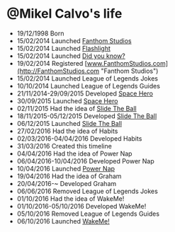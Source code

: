 @Mikel Calvo's life
===============

- 19/12/1998 Born
- 15/02/2014 Launched [Fanthom Studios](http://FanthomStudios.com "Fanthom Studios")
- 15/02/2014 Launched [Flashlight](https://play.google.com/store/apps/details?id=com.mikelcalvo.linterna "Flashlight")
- 15/02/2014 Launched [Did you know?](https://play.google.com/store/apps/details?id=com.MikelCalvo.sabiasque "Did you know?")
- 19/02/2014 Registered [www.FanthomStudios.com](http://FanthomStudios.com "Fanthom Studios")
- 15/02/2014 Launched League of Legends Jokes
- 10/10/2014 Launched League of Legends Guides
- 21/11/2014-29/09/2015 Developed [Space Hero](https://play.google.com/store/apps/details?id=com.fanthomstudios.spacehero "Space Hero")
- 30/09/2015 Launched [Space Hero](https://play.google.com/store/apps/details?id=com.fanthomstudios.spacehero "Space Hero")
- 02/11/2015 Had the idea of [Slide The Ball](https://play.google.com/store/apps/details?id=com.fanthomstudios.slidetheball "Slide The Ball")
- 18/11/2015-05/12/2015 Developed [Slide The Ball](https://play.google.com/store/apps/details?id=com.fanthomstudios.slidetheball "Slide The Ball")
- 06/12/2015 Launched [Slide The Ball](https://play.google.com/store/apps/details?id=com.fanthomstudios.slidetheball "Slide The Ball")
- 27/02/2016 Had the idea of Habits
- 02/03/2016-04/04/2016 Developed Habits
- 31/03/2016 Created this timeline
- 04/04/2016 Had the idea of Power Nap
- 06/04/2016-10/04/2016 Developed Power Nap
- 10/04/2016 Launched [Power Nap](https://play.google.com/store/apps/details?id=com.fanthomstudios.powernap "Power Nap") 
- 19/04/2016 Had the idea of Graham
- 20/04/2016-~ Developed Graham
- 06/06/2016 Removed League of Legends Jokes
- 01/10/2016 Had the idea of WakeMe!
- 01/10/2016-05/10/2016 Developed WakeMe!
- 05/10/2016 Removed League of Legends Guides
- 06/10/2016 Launched [WakeMe!](https://play.google.com/store/apps/details?id=com.fanthomstudios.wakeme "WakeMe!")
